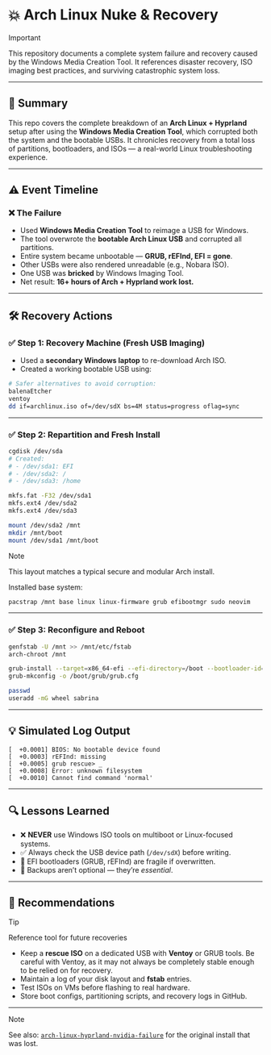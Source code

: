# 💥 Arch Linux Nuke & Recovery

> [!IMPORTANT]
> This repository documents a complete system failure and recovery caused by the Windows Media Creation Tool. It references disaster recovery, ISO imaging best practices, and surviving catastrophic system loss.

---

## 📘 Summary

This repo covers the complete breakdown of an **Arch Linux + Hyprland** setup after using the **Windows Media Creation Tool**, which corrupted both the system and the bootable USBs. It chronicles recovery from a total loss of partitions, bootloaders, and ISOs — a real-world Linux troubleshooting experience.

---

## ⚠️ Event Timeline

### ❌ The Failure

- Used **Windows Media Creation Tool** to reimage a USB for Windows.
- The tool overwrote the **bootable Arch Linux USB** and corrupted all partitions.
- Entire system became unbootable — **GRUB, rEFInd, EFI = gone**.
- Other USBs were also rendered unreadable (e.g., Nobara ISO).
- One USB was **bricked** by Windows Imaging Tool.
- Net result: **16+ hours of Arch + Hyprland work lost.**

---

## 🛠️ Recovery Actions

### ✅ Step 1: Recovery Machine (Fresh USB Imaging)

- Used a **secondary Windows laptop** to re-download Arch ISO.
- Created a working bootable USB using:

```bash
# Safer alternatives to avoid corruption:
balenaEtcher
ventoy
dd if=archlinux.iso of=/dev/sdX bs=4M status=progress oflag=sync
```

---

### ✅ Step 2: Repartition and Fresh Install

```bash
cgdisk /dev/sda
# Created:
# - /dev/sda1: EFI
# - /dev/sda2: /
# - /dev/sda3: /home

mkfs.fat -F32 /dev/sda1
mkfs.ext4 /dev/sda2
mkfs.ext4 /dev/sda3

mount /dev/sda2 /mnt
mkdir /mnt/boot
mount /dev/sda1 /mnt/boot
```

> [!NOTE]
> This layout matches a typical secure and modular Arch install.

Installed base system:

```bash
pacstrap /mnt base linux linux-firmware grub efibootmgr sudo neovim
```

---

### ✅ Step 3: Reconfigure and Reboot

```bash
genfstab -U /mnt >> /mnt/etc/fstab
arch-chroot /mnt

grub-install --target=x86_64-efi --efi-directory=/boot --bootloader-id=GRUB
grub-mkconfig -o /boot/grub/grub.cfg

passwd
useradd -mG wheel sabrina
```

---

## 💡 Simulated Log Output

```text
[  +0.0001] BIOS: No bootable device found
[  +0.0003] rEFInd: missing
[  +0.0005] grub rescue> _
[  +0.0008] Error: unknown filesystem
[  +0.0010] Cannot find command 'normal'
```

---

## 🔍 Lessons Learned

- ❌ **NEVER** use Windows ISO tools on multiboot or Linux-focused systems.
- ✅ Always check the USB device path (`/dev/sdX`) before writing.
- 🔁 EFI bootloaders (GRUB, rEFInd) are fragile if overwritten.
- 💾 Backups aren’t optional — they’re *essential*.

---

## 🧠 Recommendations

> [!TIP]
> Reference tool for future recoveries

- Keep a **rescue ISO** on a dedicated USB with **Ventoy** or GRUB tools. Be careful with Ventoy, as it may not always be completely stable enough to be relied on for recovery.
- Maintain a log of your disk layout and **fstab** entries.
- Test ISOs on VMs before flashing to real hardware.
- Store boot configs, partitioning scripts, and recovery logs in GitHub.

---

> [!NOTE]
> See also: [`arch-linux-hyprland-nvidia-failure`](https://github.com/sabrinaderose/arch-linux-hyprland-nvidia-failures) for the original install that was lost.
